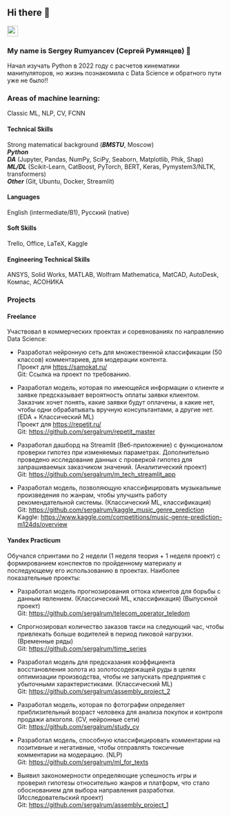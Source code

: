 ## Hi there 👋

<p> <a href="https://t.me/sergalrum"><img src="https://img.shields.io/badge/-telegram-red?color=blue&logo=telegram&logoColor=white" height=25></a> </p>

### My name is Sergey Rumyancev (Сергей Румянцев) :raising_hand: 
Начал изучать Python в 2022 году с расчетов кинематики манипуляторов, но жизнь познакомила с Data Science и обратного пути уже не было!!

### Areas of machine learning:
Classic ML, NLP, CV, FCNN

#### Technical Skills
Strong matematical background (***BMSTU***, Moscow)  
***Python***  
***DA*** (Jupyter, Pandas, NumPy, SciPy, Seaborn, Matplotlib, Phik, Shap)  
***ML/DL*** (Scikit-Learn, CatBoost, PyTorch, BERT, Keras, Pymystem3/NLTK, transformers)  
***Other*** (Git, Ubuntu, Docker, Streamlit)

#### Languages
English (intermediate/B1), Русский (native)

#### Soft Skills
Trello, Office, LaTeX, Kaggle

#### Engineering Technical Skills
ANSYS, Solid Works, MATLAB, Wolfram Mathematica, MatCAD, AutoDesk, Компас, АСОНИКА


### Projects

#### Freelance
Участвовал в коммерческих проектах и соревнованиях по направлению Data Science:

- Разработал нейронную сеть для множественной классификации (50 классов) комментариев, для модерации контента.  
Проект для https://samokat.ru/  
Git: Ссылка на проект по требованию.

-	Разработал модель, которая по имеющейся информации о клиенте и заявке предсказывает вероятность оплаты заявки клиентом. Заказчик хочет понять, какие заявки будут оплачены, а какие нет, чтобы одни обрабатывать вручную консультантами, а другие нет. (EDA + Классический ML)  
Проект для  https://repetit.ru/  
Git: https://github.com/sergalrum/repetit_master  

-	Разработал дашборд на Streamlit (Веб-приложение) с функционалом проверки гипотез при изменяемых параметрах. Дополнительно проведено исследование данных с проверкой гипотез для запрашиваемых заказчиком значений. (Аналитический проект)  
Git: https://github.com/sergalrum/m_tech_streamlit_app

-	Разработал модель, позволяющую классифицировать музыкальные произведения по жанрам, чтобы улучшить работу рекомендательной системы. (Классический ML, классификация)  
Git: https://github.com/sergalrum/kaggle_music_genre_prediction  
Kaggle: https://www.kaggle.com/competitions/music-genre-prediction-m124ds/overview 


#### Yandex Practicum
Обучался спринтами по 2 недели (1 неделя теория + 1 неделя проект) с формированием конспектов по пройденному материалу и последующему его использованию в проектах. Наиболее показательные проекты:


-	Разработал модель прогнозирования оттока клиентов для борьбы с данным явлением. (Классический ML, классификация) (Выпускной проект)  
Git: https://github.com/sergalrum/telecom_operator_teledom

-	Спрогнозировал количество заказов такси на следующий час, чтобы привлекать больше водителей в период пиковой нагрузки. (Временные ряды)  
Git: https://github.com/sergalrum/time_series 

-	Разработал модель для предсказания коэффициента восстановления золота из золотосодержащей руды в целях оптимизации производства, чтобы не запускать предприятия с убыточными характеристиками. (Классический ML)  
Git: https://github.com/sergalrum/assembly_project_2 

-	Разработал модель, которая по фотографии определяет приблизительный возраст человека для анализа покупок и контроля продажи алкоголя. (CV, нейронные сети)  
Git: https://github.com/sergalrum/study_cv

-	Разработал модель, способную классифицировать комментарии на позитивные и негативные, чтобы отправлять токсичные комментарии на модерацию. (NLP)  
Git: https://github.com/sergalrum/ml_for_texts 

-	Выявил закономерности определяющие успешность игры и проверил гипотезы относительно жанров и платформ, что стало обоснованием для выбора направления разработки. (Исследовательский проект)  
Git: https://github.com/sergalrum/assembly_project_1 
